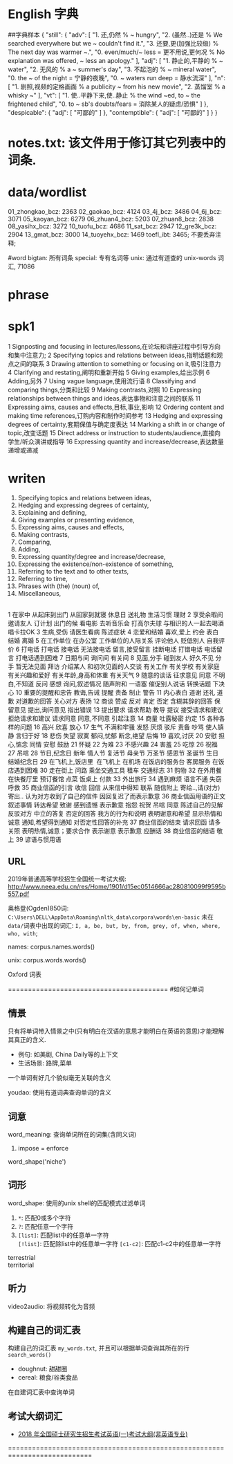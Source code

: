 # English 字典
##字典样本
{
  "still": {
    "adv": [
      "1. 还,仍然 % ~ hungry",
      "2. (虽然..)还是 % We searched everywhere but we ~ couldn't find it.",
      "3. 还要,更(加强比较级) % The next day was warmer ~.",
      "0. even/much/~ less = 更不用说,更何况 % No explanation was offered, ~ less an apology."
    ],
    "adj": [
      "1. 静止的,平静的 % ~ water",
      "2. 无风的 % a ~ summer's day",
      "3. 不起泡的 % ~ mineral water",
      "0. the ~ of the night = 宁静的夜晚",
      "0. ~ waters run deep = 静水流深"
    ],
    "n": [
      "1. 剧照,视频的定格画面 % a publicity ~ from his new movie",
      "2. 蒸馏室 % a whisky ~"
    ],
    "vt": [
      "1. 使..平静下来,使..静止 % the wind ~ed, to ~ the frightened child",
      "0. to ~ sb's doubts/fears = 消除某人的疑虑/恐惧"
    ]
  },
  "despicable": {
    "adj": [
      "可鄙的"
    ]
  },
  "contemptible": {
    "adj": [
      "可鄙的"
    ]
  }
}


# notes.txt: 该文件用于修订其它列表中的词条.

# data/wordlist
01_zhongkao_bcz: 2363
02_gaokao_bcz: 4124
03_4j_bcz: 3486
04_6j_bcz: 3071
05_kaoyan_bcz: 6279
06_zhuan4_bcz: 5203
07_zhuan8_bcz: 2838
08_yasihx_bcz: 3272
10_tuofu_bcz: 4686
11_sat_bcz: 2947
12_gre3k_bcz: 2904
13_gmat_bcz: 3000
14_tuoyehx_bcz: 1469
toefl_ibt: 3465; 不要丢弃注释;

#word
bigtan: 所有词条
special: 专有名词等
unix: 通过有道查的 unix-words 词汇, 71086


# phrase
# spk1
1 Signposting and focusing in lectures/lessons,在论坛和讲座过程中引导方向和集中注意力;
2 Specifying topics and relations between ideas,指明话题和观点之间的联系
3 Drawing attention to something or focusing on it,吸引注意力
4 Clarifying and restating,阐明和重新开始
5 Giving examples,给出示例
6 Adding,另外
7 Using vague language,使用流行语
8 Classifying and comparing things,分类和比较
9 Making contrasts,对照
10 Expressing relationships between things and ideas,表达事物和注意之间的联系
11 Expressing aims, causes and effects,目标,事业,影响
12 Ordering content and making time references,订购内容和制作时间参考 
13 Hedging and expressing degrees of certainty,套期保值与确定度表达 
14 Marking a shift in or change of topic,改变话题
15 Direct address or instruction to students/audience,直接向学生/听众演讲或指导 
16 Expressing quantity and increase/decrease,表达数量递增或递减

# writen
1. Specifying topics and relations between ideas,
3. Hedging and expressing degrees of certainty,
4. Explaining and defining,
5. Giving examples or presenting evidence,
6. Expressing aims, causes and effects,
7. Making contrasts,
8. Comparing,
9. Adding,
10. Expressing quantity/degree and increase/decrease,
11. Expressing the existence/non-existence of something,
12. Referring to the text and to other texts,
13. Referring to time,
14. Phrases with (the) (noun) of,
15. Miscellaneous,

##
1 在家中
从起床到出门
从回家到就寝
休息日
送礼物
生活习惯
理财
2 享受余暇间  
邀请友人
订计划
出门的候
看电影
去听音乐会
打高尔夫球
与相识的人一起去喝酒
唱卡拉OK
3 生病,受伤
请医生看病
陈述症状
4 恋爱和结婚
喜欢,爱上
约会
表白
结婚
离婚
5 在工作单位
在办公室
工作单位的人际关系
评论他人
贬低别人
自我评价
6 打电话
打电话
接电话
无法接电话
留言,接受留言
挂断电话
打错电话
电话留言
打电话遇到困难
7 日期与间
询问间
有关间
8 见面,分手
碰到友人
好久不见
分手
暂无法见面
拜访
介绍某人
和初次见面的人交谈
有关工作
有关学校
有关家庭
有关兴趣和爱好
有关年龄,身高和体重
有关天气
9 随意的谈话
征求意见
同意
不明白,不知道
反问
感想
询问,叙述情况
随声附和
一语塞
催促别人说话
转换话题
下决心
10 重要的提醒和忠告
教诲,告诫
提醒
责备
制止
警告
11 内心表白 
道谢
还礼
道歉
对道歉的回答
关心对方
表扬
12 商谈 
赞成
反对
肯定
否定
含糊其辞的回答
保留意见
提出,询问意见
指出错误
13 提出要求 
请求帮助
教导
提议
接受请求和建议
拒绝请求和建议
请求同意
同意,不同意
引起注意
14 商量 
吐露秘密
约定
15 各种各样的问题 
16 高兴 
欣喜
放心
17 生气 
不满和牢骚
发怒
厌烦
驳斥
责备
吵骂
使人镇静
言归于好
18 悲伤 
失望
寂寞
郁闷,忧郁
断念,绝望
后悔
19 喜欢,讨厌 
20 安慰
担心,惦念
同情
安慰
鼓励
21 怀疑 
22 为难 
23 不感兴趣 
24 害羞
25 吃惊 
26 祝福 
27 吊唁 
28 节日,纪念日 
新年
情人节
复活节
母亲节
万圣节
感恩节
圣诞节
生日
结婚纪念日
29 在飞机上,饭店里 
在飞机上
在机场
在饭店的服务台
客房服务
在饭店遇到困难
30 走在街上 
问路
乘坐交通工具
租车
交通标志
31 购物 
32 在外用餐
在快餐厅里
预订餐馆
点菜
饭桌上
付款
33 外出旅行 
34 遇到麻烦
语言不通
失窃
呼救
35 商业信函的引言
收信
回信
从来信中得知
联系
随信附上
寄给..,请(对方)寄出..
认为对方收到了自己的信件
因回复迟了而表示歉意
36 商业信函用语的正文 
叙述事情
转达希望
致谢
感到遗憾
表示歉意
抱怨
祝贺
吊唁
同意
陈述自己的见解
反驳对方
中立的答复
否定的回答
我方的行为和说明
表明谢意和希望
显示热情和诚意
通知,希望得到通知
对否定性回答的补充
37 商业信函的结束 
请求回函
请多关照
表明热情,诚意；要求合作
表示谢意
表示歉意
应酬话
38 商业信函的结语 
敬上
39 谚语与惯用语 

## URL
2019年普通高等学校招生全国统一考试大纲: http://www.neea.edu.cn/res/Home/1901/d15ec0514666ac280810099f9595b557.pdf

奥格登(Ogden)850词: `C:\Users\DELL\AppData\Roaming\nltk_data\corpora\words\en-basic`
未在`data/`词表中出现的词汇: `I, a, be, but, by, from, grey, of, when, where, who, with`;

names: corpus.names.words()

unix: corpus.words.words()

Oxford 词表

========================================
#如何记单词

情景
-------

只有将单词带入情景之中(只有明白在汉语的意思才能明白在英语的意思)才能理解其真正的含义. 
* 例句: 如美剧, China Daily等的上下文
* 生活场景: 路牌,菜单

一个单词有好几个貌似毫无关联的含义

youdao: 使用有道词典查询单词的含义

词意
-----

word_meaning: 查询单词所在的词集(含同义词)  
1. impose = enforce

word_shape('niche')

词形  
--

word_shape: 使用的unix shell的匹配模式过滤单词

1. `*`: 匹配0或多个字符  
1. `?`: 匹配任意一个字符  
1. `[list]`: 匹配list中的任意单一字符  
`[!list]`: 匹配除list中的任意单一字符
`[c1-c2]`: 匹配c1-c2中的任意单一字符


terrestrial  
territorial

听力  
----

video2audio: 将视频转化为音频  

## 构建自己的词汇表

构建自己的词汇表 `my_words.txt`, 并且可以根据单词查询其所在的行`search_words()`  

* doughnut: 甜甜圈  
* cereal: 粮食/谷类食品

在自建词汇表中查询单词

考试大纲词汇
------------------
- [2018 年全国硕士研究生招生考试英语(一)考试大纲(非英语专业)]( http://www.hep.edu.cn/book/details?uuid=78396d2-1581-1000-ab16-55b34aba28f0&objectId=oid:7839755-1581-1000-ab17-55b34aba28f0)




===========================================================================

